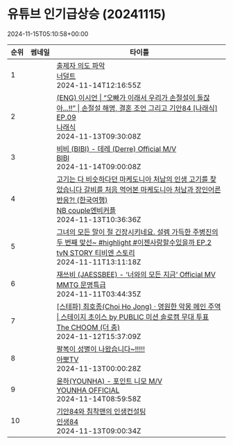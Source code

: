 # 유튜브 인기급상승 (20241115)

2024-11-15T05:10:58+00:00
<table><thead><tr><th nowrap>순위</th><th nowrap>썸네일</th><th nowrap>타이틀</th></tr></thead><tbody><tr><td>1</td><td><img src="https://i.ytimg.com/vi/rdv0DjjgX5A/default.jpg" alt="" /></td><td><a href="https://www.youtube.com/watch?v=rdv0DjjgX5A" target="_blank">출제자 의도 파악</a><br /><a href="https://www.youtube.com/channel/UCXEKwWflysXu312NmIP_dlw" target="_blank">너덜트</a><br />2024-11-14T12:16:55Z</td></tr><tr><td>2</td><td><img src="https://i.ytimg.com/vi/S0-mMeAErIM/default.jpg" alt="" /></td><td><a href="https://www.youtube.com/watch?v=S0-mMeAErIM" target="_blank">(ENG) 이시언 | “오빠가 이래서 우리가 손절설이 돌잖아...!!” | 손절설 해명, 결혼 조언 그리고 기안84 [나래식] EP.09</a><br /><a href="https://www.youtube.com/channel/UCzpmbFPlNij2V8pIseMmQ2Q" target="_blank">나래식</a><br />2024-11-13T09:30:08Z</td></tr><tr><td>3</td><td><img src="https://i.ytimg.com/vi/m6N6jOt7heY/default.jpg" alt="" /></td><td><a href="https://www.youtube.com/watch?v=m6N6jOt7heY" target="_blank">비비 (BIBI) - 데레 (Derre) Official M/V</a><br /><a href="https://www.youtube.com/channel/UC8GmeiLd5xjh2j5VmdePWQw" target="_blank">BIBI</a><br />2024-11-14T09:00:08Z</td></tr><tr><td>4</td><td><img src="https://i.ytimg.com/vi/IXvq47PPQwE/default.jpg" alt="" /></td><td><a href="https://www.youtube.com/watch?v=IXvq47PPQwE" target="_blank">고기는 다 비슷하다던 마케도니아 처남의 인생 고기를 찾았습니다 갈비를 처음 먹어본 마케도니아 처남과 장인어른 반응?! (한국여행)</a><br /><a href="https://www.youtube.com/channel/UCEHYQlrn01RoUMjC5ubcNHQ" target="_blank">NB couple엔비커플</a><br />2024-11-13T10:36:36Z</td></tr><tr><td>5</td><td><img src="https://i.ytimg.com/vi/Ncc5_TUquB0/default.jpg" alt="" /></td><td><a href="https://www.youtube.com/watch?v=Ncc5_TUquB0" target="_blank">그녀의 모든 말이 절 긴장시키네요. 설렘 가득한 주병진의 두 번째 맞선~ #highlight #이젠사랑할수있을까 EP.2</a><br /><a href="https://www.youtube.com/channel/UCR9gReM5VhQ_8brqQrBaVCA" target="_blank">tvN STORY 티비엔 스토리</a><br />2024-11-11T13:11:18Z</td></tr><tr><td>6</td><td><img src="https://i.ytimg.com/vi/XV0lSvr0huU/default.jpg" alt="" /></td><td><a href="https://www.youtube.com/watch?v=XV0lSvr0huU" target="_blank">재쓰비 (JAESSBEE) - ‘너와의 모든 지금’ Official MV</a><br /><a href="https://www.youtube.com/channel/UCUyfkq9e9ZfPzxOW5WQ9rzQ" target="_blank">MMTG 문명특급</a><br />2024-11-11T03:44:35Z</td></tr><tr><td>7</td><td><img src="https://i.ytimg.com/vi/SqbR7P5Bt7E/default.jpg" alt="" /></td><td><a href="https://www.youtube.com/watch?v=SqbR7P5Bt7E" target="_blank">[스테파] 최호종(Choi Ho Jong) · 영원한 악몽 메인 주역 | 스테이지 초이스 by PUBLIC 미션 솔로캠 무대 투표</a><br /><a href="https://www.youtube.com/channel/UCsjD7wxKCD8C62_idZQdGJg" target="_blank">The CHOOM (더 춤)</a><br />2024-11-12T15:37:09Z</td></tr><tr><td>8</td><td><img src="https://i.ytimg.com/vi/nYzmsJ43eGE/default.jpg" alt="" /></td><td><a href="https://www.youtube.com/watch?v=nYzmsJ43eGE" target="_blank">팔복이 성별이 나왔습니다~!!!!!</a><br /><a href="https://www.youtube.com/channel/UC9tIwGVzon1Ac56BqI_9JAQ" target="_blank">아뽀TV</a><br />2024-11-13T00:00:28Z</td></tr><tr><td>9</td><td><img src="https://i.ytimg.com/vi/GCKSrC6XVOk/default.jpg" alt="" /></td><td><a href="https://www.youtube.com/watch?v=GCKSrC6XVOk" target="_blank">윤하(YOUNHA) - 포인트 니모 M/V</a><br /><a href="https://www.youtube.com/channel/UCmAT2nOQB0ofAhlc7_2P8GA" target="_blank">YOUNHA OFFICIAL</a><br />2024-11-14T08:59:58Z</td></tr><tr><td>10</td><td><img src="https://i.ytimg.com/vi/Wd6nS3hr8e4/default.jpg" alt="" /></td><td><a href="https://www.youtube.com/watch?v=Wd6nS3hr8e4" target="_blank">기안84와 침착맨의 인생컨설팅</a><br /><a href="https://www.youtube.com/channel/UC1Rz7a_DWtsE9cQwSyElE0Q" target="_blank">인생84</a><br />2024-11-13T09:00:34Z</td></tr></tbody></table>